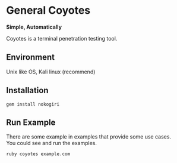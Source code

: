 # General Coyotes

**Simple, Automatically**

Coyotes is a terminal penetration testing tool.

## Environment
Unix like OS, 
Kali linux (recommend)

## Installation
```shell
gem install nokogiri
```

## Run Example
There are some example in examples that provide some use cases.  
You could see and run the examples.

```shell
ruby coyotes example.com
```
